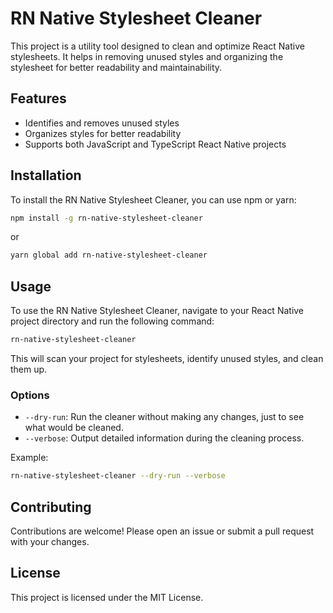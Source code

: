 # RN Native Stylesheet Cleaner

This project is a utility tool designed to clean and optimize React Native stylesheets. It helps in removing unused styles and organizing the stylesheet for better readability and maintainability.

## Features

- Identifies and removes unused styles
- Organizes styles for better readability
- Supports both JavaScript and TypeScript React Native projects

## Installation

To install the RN Native Stylesheet Cleaner, you can use npm or yarn:

```bash
npm install -g rn-native-stylesheet-cleaner
```

or

```bash
yarn global add rn-native-stylesheet-cleaner
```

## Usage

To use the RN Native Stylesheet Cleaner, navigate to your React Native project directory and run the following command:

```bash
rn-native-stylesheet-cleaner
```

This will scan your project for stylesheets, identify unused styles, and clean them up.

### Options

- `--dry-run`: Run the cleaner without making any changes, just to see what would be cleaned.
- `--verbose`: Output detailed information during the cleaning process.

Example:

```bash
rn-native-stylesheet-cleaner --dry-run --verbose
```

## Contributing

Contributions are welcome! Please open an issue or submit a pull request with your changes.

## License

This project is licensed under the MIT License.